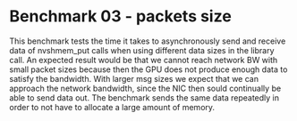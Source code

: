 # Benchmark 03 - packets size

This benchmark tests the time it takes to asynchronously send and receive data of nvshmem_put calls when using different
data sizes in the library call. An expected result would be that we cannot reach network BW with small packet sizes
because then the GPU does not produce enough data to satisfy the bandwidth. With larger msg sizes we expect that we 
can approach the network bandwidth, since the NIC then sould continually be able to send data out.
The benchmark sends the same data repeatedly in order to not have to allocate a large amount of memory.
